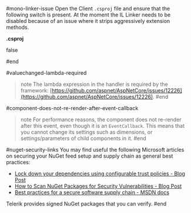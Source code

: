 
#mono-linker-issue
Open the Client `.csproj` file and ensure that the following switch is present. At the moment the IL Linker needs to be disabled because of an issue where it strips aggressively extension methods.

**.csproj**

<PropertyGroup>
<!-- there may be other elements here -->
<BlazorLinkOnBuild>false</BlazorLinkOnBuild>
</PropertyGroup>

#end

#valuechanged-lambda-required
>note The lambda expression in the handler is required by the framework: [https://github.com/aspnet/AspNetCore/issues/12226](https://github.com/aspnet/AspNetCore/issues/12226).
#end

#component-does-not-re-render-after-event-callback
>note For performance reasons, the component does not re-render after this event, even though it is an `EventCallback`. This means that you cannot change its settings such as dimensions, or settings/parameters of child components in it.
#end

#nuget-security-links
You may find useful the following Microsoft articles on securing your NuGet feed setup and supply chain as general best practices:

* <a href="https://devblogs.microsoft.com/nuget/lock-down-your-dependencies-using-configurable-trust-policies/" target="_blank">Lock down your dependencies using configurable trust policies - Blog Post</a>
* <a href="https://devblogs.microsoft.com/nuget/how-to-scan-nuget-packages-for-security-vulnerabilities/" target="_blank">How to Scan NuGet Packages for Security Vulnerabilities - Blog Post</a>
* <a href="https://docs.microsoft.com/en-us/nuget/concepts/security-best-practices" target="_blank">Best practices for a secure software supply chain - MSDN docs</a>

Telerik provides signed NuGet packages that you can verify.
#end